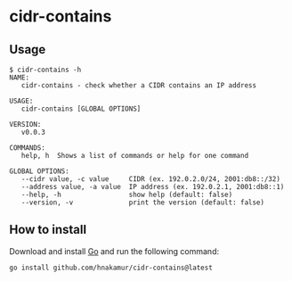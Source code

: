 # cidr-contains

## Usage

```
$ cidr-contains -h
NAME:
   cidr-contains - check whether a CIDR contains an IP address

USAGE:
   cidr-contains [GLOBAL OPTIONS]

VERSION:
   v0.0.3

COMMANDS:
   help, h  Shows a list of commands or help for one command

GLOBAL OPTIONS:
   --cidr value, -c value     CIDR (ex. 192.0.2.0/24, 2001:db8::/32)
   --address value, -a value  IP address (ex. 192.0.2.1, 2001:db8::1)
   --help, -h                 show help (default: false)
   --version, -v              print the version (default: false)
```

## How to install

Download and install [Go](https://go.dev/) and run the following command:

```
go install github.com/hnakamur/cidr-contains@latest
```
